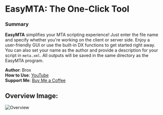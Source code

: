 # **EasyMTA**: The One-Click Tool

### Summary

**EasyMTA** simplifies your MTA scripting experience! Just enter the file name and specify whether you're working on the client or server side. 
Enjoy a user-friendly GUI or use the built-in DX functions to get started right away. You can also set your name as the author and provide a description for your script in `meta.xml`. 
All outputs will be saved in the same directory as the EasyMTA program.

**Author**: Brox  
**How to Use**: [YouTube](https://youtube.com)  
**Support Me**: [Buy Me a Coffee](https://buymeacoffee.com/broxtheone)

## Overview Image:

![Overview]("https://cdn.discordapp.com/attachments/1288122892155879445/1288125246511120384/EasyMTA.PNG?ex=66f6ae9e&is=66f55d1e&hm=06132496e755e6e496a9969c6818596c2d10fa5bc16a491b65d341df0691e434&")
